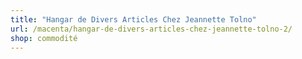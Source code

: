 ```yaml
---
title: "Hangar de Divers Articles Chez Jeannette Tolno"
url: /macenta/hangar-de-divers-articles-chez-jeannette-tolno-2/
shop: commodité
---
```

